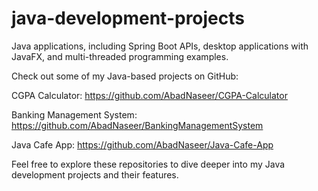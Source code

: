 # java-development-projects
Java applications, including Spring Boot APIs, desktop applications with JavaFX, and multi-threaded programming examples.

Check out some of my Java-based projects on GitHub:

CGPA Calculator:
https://github.com/AbadNaseer/CGPA-Calculator

Banking Management System:
https://github.com/AbadNaseer/BankingManagementSystem

Java Cafe App:
https://github.com/AbadNaseer/Java-Cafe-App

Feel free to explore these repositories to dive deeper into my Java development projects and their features.
